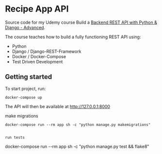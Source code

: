 # Recipe App API

Source code for my Udemy course Build a [Backend REST API with Python & Django - Advanced](http://udemy.com/django-python-advanced/).

The course teaches how to build a fully functioning REST API using:

 - Python
 - Django / Django-REST-Framework
 - Docker / Docker-Compose
 - Test Driven Development

## Getting started

To start project, run:
```
docker-compose up
```

The API will then be available at http://127.0.0.1:8000

make migrations
```
docker-compose run --rm app sh -c "python manage.py makemigrations"


run tests 
```
docker-compose run --rm app sh -c "python manage.py test && flake8"
```